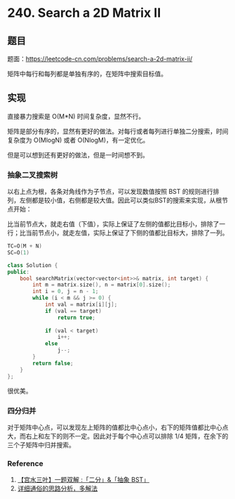 # 240. Search a 2D Matrix II

## 题目

题面：https://leetcode-cn.com/problems/search-a-2d-matrix-ii/

矩阵中每行和每列都是单独有序的，在矩阵中搜索目标值。

## 实现

直接暴力搜索是 O(M*N) 时间复杂度，显然不行。

矩阵是部分有序的，显然有更好的做法。对每行或者每列进行单独二分搜索，时间复杂度为 O(MlogN) 或者 O(NlogM)，有一定优化。

但是可以想到还有更好的做法，但是一时间想不到。

### 抽象二叉搜索树

以右上点为根，各条对角线作为子节点，可以发现数值按照 BST 的规则进行排列，左侧都是较小值，右侧都是较大值。因此可以类似BST的搜索来实现，从根节点开始：

比当前节点大，就走右值（下值），实际上保证了左侧的值都比目标小，排除了一行；比当前节点小，就走左值，实际上保证了下侧的值都比目标大，排除了一列。

``` c++
TC=O(M + N)
SC=O(1)

class Solution {
public:
    bool searchMatrix(vector<vector<int>>& matrix, int target) {
        int m = matrix.size(), n = matrix[0].size();
        int i = 0, j = n - 1;
        while (i < m && j >= 0) {
            int val = matrix[i][j];
            if (val == target)
                return true;
            
            if (val < target)
                i++;
            else
                j--;
        }
        return false;
    }
};
```
很优美。

### 四分归并

对于矩阵中心点，可以发现左上矩阵的值都比中心点小，右下的矩阵值都比中心点大，而右上和左下的则不一定。因此对于每个中心点可以排除 1/4 矩阵，在余下的三个子矩阵中归并搜索。


### Reference

1. [【宫水三叶】一题双解 :「二分」&「抽象 BST」](https://leetcode.cn/problems/search-a-2d-matrix-ii/solution/gong-shui-san-xie-yi-ti-shuang-jie-er-fe-y1ns/)
2. [详细通俗的思路分析，多解法](https://leetcode.cn/problems/search-a-2d-matrix-ii/solution/xiang-xi-tong-su-de-si-lu-fen-xi-duo-jie-fa-by-5-4/)

